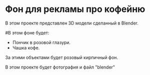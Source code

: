 # Фон для рекламы про кофейню
В этом проекте представлен 3D модели сделанный в Blender.

#В этом фоне будет:
- Пончик в розовой глазури.
- Чашка кофе.

За этими объектами будет розовый кирпичный фон. 

В этом проекте будет фотография и файл "blender"